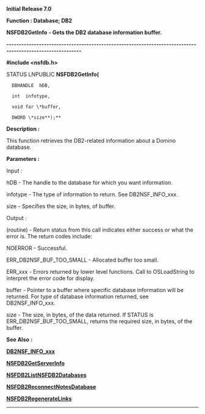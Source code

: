 




<!--
 /\* Font Definitions \*/
 @font-face
 {font-family:Helv;
 panose-1:2 11 6 4 2 2 2 3 2 4;}
@font-face
 {font-family:"Cambria Math";
 panose-1:2 4 5 3 5 4 6 3 2 4;}
 /\* Style Definitions \*/
 p.MsoNormal, li.MsoNormal, div.MsoNormal
 {margin-top:0cm;
 margin-right:0cm;
 margin-bottom:8.0pt;
 margin-left:0cm;
 line-height:107%;
 font-size:11.0pt;
 font-family:"Calibri",sans-serif;}
.MsoChpDefault
 {font-size:11.0pt;}
.MsoPapDefault
 {margin-bottom:8.0pt;
 line-height:107%;}
 /\* Page Definitions \*/
 @page WordSection1
 {size:612.0pt 792.0pt;
 margin:72.0pt 72.0pt 72.0pt 72.0pt;}
div.WordSection1
 {page:WordSection1;}
-->




**Initial Release 7.0**



**Function : Database; DB2**



**NSFDB2GetInfo** **- Gets the
DB2 database information buffer.**


**----------------------------------------------------------------------------------------------------------**



**#include <nsfdb.h>**



STATUS
LNPUBLIC **NSFDB2GetInfo(**  

      DBHANDLE  hDB,  

      int  infotype,  

      void far \*buffer,  

      DWORD \*size**);**



**Description :**



This
function retrieves the DB2-related information about a Domino database.


 


**Parameters :**



Input :  

hDB  -  The handle to the database for which you want information.  

  

infotype  -  The type of information to return.  See DB2NSF\_INFO\_xxx.  

  

size  -  Specifies the size, in bytes, of buffer.  

  




Output :  

(routine)  -  Return status from this call indicates either success or what the
error is. The return codes include:  

  

NOERROR - Successful.  

  

ERR\_DB2NSF\_BUF\_TOO\_SMALL - Allocated buffer too small.  

  

ERR\_xxx - Errors returned by lower level functions.  Call to OSLoadString to
interpret the error code for display.  

  

  

buffer  -  Pointer to a buffer where specific database information will be
returned.  For type of database information returned, see DB2NSF\_INFO\_xxx.  

  

size  -  The size, in bytes, of the data returned.  If STATUS is
ERR\_DB2NSF\_BUF\_TOO\_SMALL, returns the required size, in bytes, of the buffer.  

  




 **See Also :**


**[DB2NSF\_INFO\_xxx](notes:///8525872100478C66/61FD4E9848264AD28525620B006BA8BD/971654431D33A08385256E60004B9601)**


**[NSFDB2GetServerInfo](notes:///8525872100478C66/61FD4E9848264AD28525620B006BA8BD/F4041BDF22D5C4B585256E60004CAE77)**


**[NSFDB2ListNSFDB2Databases](notes:///8525872100478C66/61FD4E9848264AD28525620B006BA8BD/A57AF7CF730AA01685256E6000560BE5)**


**[NSFDB2ReconnectNotesDatabase](notes:///8525872100478C66/61FD4E9848264AD28525620B006BA8BD/F551E2856602672185256E600054B6EC)**


**[NSFDB2RegenerateLinks](notes:///8525872100478C66/61FD4E9848264AD28525620B006BA8BD/986F1A03FA32C49985256E600055985D)**



----------------------------------------------------------------------------------------------------------


 





